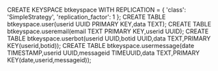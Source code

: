 CREATE KEYSPACE btkeyspace WITH REPLICATION = { 'class': 'SimpleStrategy', 'replication_factor': 1 };
CREATE TABLE btkeyspace.user(userid UUID PRIMARY KEY,data TEXT);
CREATE TABLE btkeyspace.useremail(email TEXT PRIMARY KEY,userid UUID);
CREATE TABLE btkeyspace.userbot(userid UUID,botid UUID,data TEXT,PRIMARY KEY(userid,botid));
CREATE TABLE btkeyspace.usermessage(date TIMESTAMP,userid UUID,messageid TIMEUUID,data TEXT,PRIMARY KEY(date,userid,messageid));
